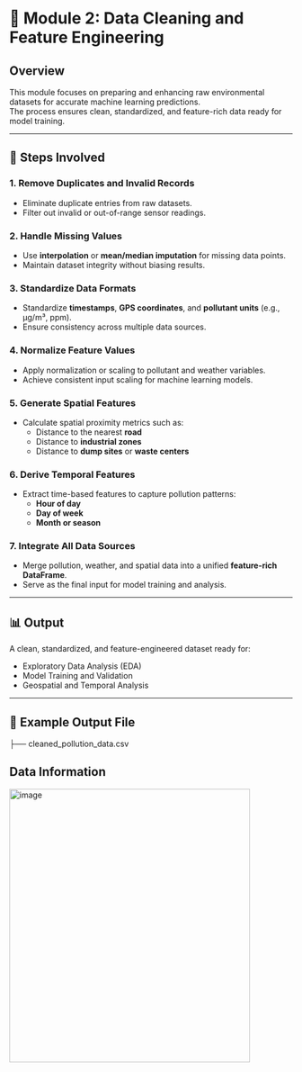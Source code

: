 
# 🧹 Module 2: Data Cleaning and Feature Engineering

## Overview
This module focuses on preparing and enhancing raw environmental datasets for accurate machine learning predictions.  
The process ensures clean, standardized, and feature-rich data ready for model training.

---

## 🔧 Steps Involved

### 1. Remove Duplicates and Invalid Records
- Eliminate duplicate entries from raw datasets.
- Filter out invalid or out-of-range sensor readings.

### 2. Handle Missing Values
- Use **interpolation** or **mean/median imputation** for missing data points.
- Maintain dataset integrity without biasing results.

### 3. Standardize Data Formats
- Standardize **timestamps**, **GPS coordinates**, and **pollutant units** (e.g., µg/m³, ppm).
- Ensure consistency across multiple data sources.

### 4. Normalize Feature Values
- Apply normalization or scaling to pollutant and weather variables.
- Achieve consistent input scaling for machine learning models.

### 5. Generate Spatial Features
- Calculate spatial proximity metrics such as:
  - Distance to the nearest **road**
  - Distance to **industrial zones**
  - Distance to **dump sites** or **waste centers**

### 6. Derive Temporal Features
- Extract time-based features to capture pollution patterns:
  - **Hour of day**
  - **Day of week**
  - **Month or season**

### 7. Integrate All Data Sources
- Merge pollution, weather, and spatial data into a unified **feature-rich DataFrame**.
- Serve as the final input for model training and analysis.

---

## 📊 Output
A clean, standardized, and feature-engineered dataset ready for:
- Exploratory Data Analysis (EDA)
- Model Training and Validation
- Geospatial and Temporal Analysis

---

## 📁 Example Output File
├── cleaned_pollution_data.csv

## Data Information
<img width="428" height="486" alt="image" src="https://github.com/user-attachments/assets/dbc498b5-671d-4930-bbc3-f1476ab5907e" />

